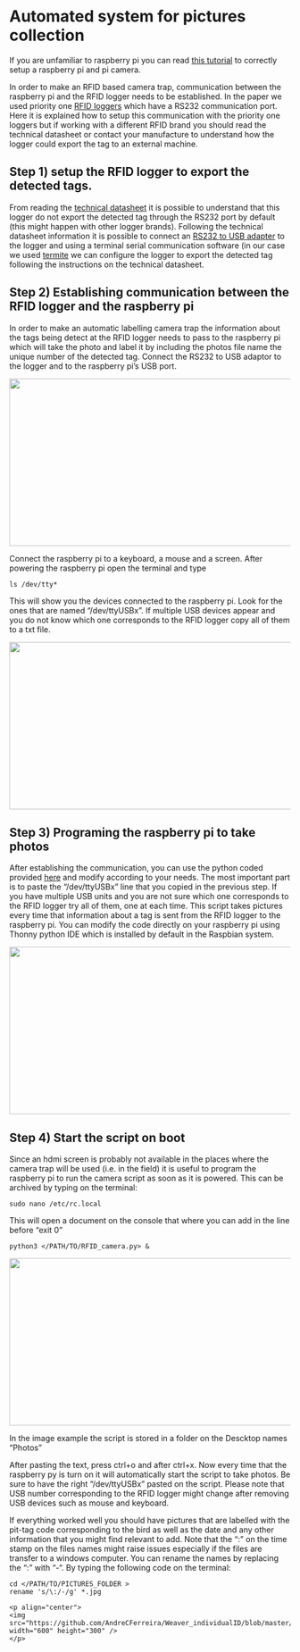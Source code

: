 # Automated system for pictures collection

If you are unfamiliar to raspberry pi you can read [this tutorial](https://github.com/AndreCFerreira/Weaver_individualID/tree/master/Automated_pictures_collection/Setting_up_raspberry_pi) to correctly setup a raspberry pi and pi camera.

In order to make an RFID based camera trap, communication between the raspberry pi and the RFID logger needs to be established. In the paper we used priority one [RFID loggers](http://www.priority1design.com.au/shopfront/index.php?main_page=product_info&cPath=1&products_id=29&zenid=u8jajja1gqub656pkmc9h8d1k7) which have a RS232 communication port. Here it is explained how to setup this communication with the priority one loggers but if working with a different RFID brand you should read the technical datasheet or contact your manufacture to understand how the logger could export the tag to an external machine.

## Step 1) setup the RFID logger to export the detected tags.
From reading the [technical datasheet](http://www.priority1design.com.au/rfidlog_rfid_data_logger.pdf) it is possible to understand that this logger do not export the detected tag through the RS232 port by default (this might happen with other logger brands). Following the technical datasheet information it is possible to connect an [RS232 to USB adapter]( https://en.wikipedia.org/wiki/USB_adapter#/media/File:FTDI_USB_SERIAL.jpg) to the logger and using a terminal serial communication software (in our case we used [termite]( https://www.compuphase.com/software_termite.htm) we can configure the logger to export the detected tag following the instructions on the technical datasheet.

## Step 2) Establishing communication between the RFID logger and the raspberry pi
In order to make an automatic labelling camera trap the information about the tags being detect at the RFID logger needs to pass to the raspberry pi which will take the photo and label it by including the photos file name the unique number of the detected tag. 
Connect the RS232 to USB adaptor to the logger and to the raspberry pi’s USB port. 

<p align="center">
<img src="https://github.com/AndreCFerreira/Weaver_individualID/blob/master/Automated_pictures_collection/Images/Setup_pi_camera.JPG" width="600" height="300" />
</p>

Connect the raspberry pi to a keyboard, a mouse and a screen. After powering the raspberry pi open the terminal and type

```console
ls /dev/tty*
```
This will show you the devices connected to the raspberry pi. Look for the ones that are named “/dev/ttyUSBx”. If multiple USB devices appear and you do not know which one corresponds to the RFID logger copy all of them to a txt file.

<p align="center">
<img src="https://github.com/AndreCFerreira/Weaver_individualID/blob/master/Automated_pictures_collection/Images/ls_USB.png" width="600" height="300" />
</p>
 

## Step 3) Programing the raspberry pi to take photos
After establishing the communication, you can use the python coded provided [here](https://github.com/AndreCFerreira/Weaver_individualID/blob/master/Automated_pictures_collection/RFID_camera.py) and modify according to your needs. The most important part is to paste the “/dev/ttyUSBx” line that you copied in the previous step. If you have multiple USB units and you are not sure which one corresponds to the RFID logger try all of them, one at each time. This script takes pictures every time that information about a tag is sent from the RFID logger to the raspberry pi. You can modify the code directly on your raspberry pi using Thonny python IDE which is installed by default in the Raspbian system.
 
<p align="center">
<img src="https://github.com/AndreCFerreira/Weaver_individualID/blob/master/Automated_pictures_collection/Images/Thonny_script.png" width="600" height="300" />
</p>

## Step 4) Start the script on boot 
Since an hdmi screen is probably not available in the places where the camera trap will be used (i.e. in the field) it is useful to program the raspberry pi to run the camera script as soon as it is powered. This can be archived by typing on the terminal:

```console
sudo nano /etc/rc.local
```

This will open a document on the console that where you can add in the line before “exit 0”

```console
python3 </PATH/TO/RFID_camera.py> &
```

<p align="center">
<img src="https://github.com/AndreCFerreira/Weaver_individualID/blob/master/Automated_pictures_collection/Images/script_on_boot.png" width="600" height="300" />
</p>

In the image example the script is stored in a folder on the Descktop names “Photos”
 
After pasting the text, press ctrl+o and after ctrl+x. Now every time that the raspberry py is turn on it will automatically start the script to take photos. Be sure to have the right “/dev/ttyUSBx” pasted on the script. Please note that USB number corresponding to the RFID logger might change after removing USB devices such as mouse and keyboard.

If everything worked well you should have pictures that are labelled with the pit-tag code corresponding to the bird as well as the date and any other information that you might find relevant to add. Note that the “:” on the time stamp on the files names might raise issues especially if the files are transfer to a windows computer. You can rename the names by replacing the “:” with “-“. By typing the following code on the terminal:

```console
cd </PATH/TO/PICTURES_FOLDER >
rename 's/\:/-/g' *.jpg

<p align="center">
<img src="https://github.com/AndreCFerreira/Weaver_individualID/blob/master/Automated_pictures_collection/Images/images.png" width="600" height="300" />
</p>

